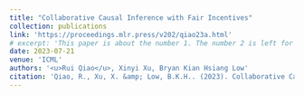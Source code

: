 ```yaml
---
title: "Collaborative Causal Inference with Fair Incentives"
collection: publications
link: 'https://proceedings.mlr.press/v202/qiao23a.html'
# excerpt: 'This paper is about the number 1. The number 2 is left for future work.'
date: 2023-07-21
venue: 'ICML'
authors: '<u>Rui Qiao</u>, Xinyi Xu, Bryan Kian Hsiang Low'
citation: 'Qiao, R., Xu, X. &amp; Low, B.K.H.. (2023). Collaborative Causal Inference with Fair Incentives. In <i>Proceedings of the 40th International Conference on Machine Learning</i>, 2023.'
---
```


<!-- [Download paper here](https://proceedings.mlr.press/v202/qiao23a/qiao23a.pdf) -->

<!-- Recommended citation: Your Name, You. (2009). "Paper Title Number 1." <i>Journal 1</i>. 1(1). -->